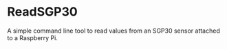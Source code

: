 # ReadSGP30
A simple command line tool to read values from an SGP30 sensor attached to a Raspberry Pi.
